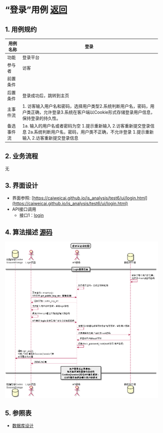 # “登录”用例 [返回](https://github.com/caiweicai/is_analysis/tree/master/test6/README.md)

## 1. 用例规约

| 用例名称   | 登录                                                         |
| ---------- | ------------------------------------------------------------ |
| 功能       | 登录平台                                                     |
| 参与者     | 访客                                                         |
| 前置条件   |                                                              |
| 后置条件   | 登录成功后，跳转到主页                                       |
| 主事件流   | 1. 访客输入用户名和密码，选择用户类型2.系统判断用户名，密码，用户类正确，允许登录3.系统在客户端以Cookie形式存储登录用户信息，保持登录的持久性。 |
| 备选事件流 | 1a. 输入的用户名或者密码为空    1.提示重新输入    2.访客重新提交登录信息 2a.系统判断用户名，密码，用户类不正确，不允许登录    1.提示重新输入    2.访客重新提交登录信息 |

## 2. 业务流程

无

## 3. 界面设计

- 界面参照: [https://caiweicai.github.io/is_analysis/test6/ui/login.html](https://caiweicai.github.io/is_analysis/test6/ui/login.html)
- API接口调用
  - 接口1：[login](https://github.com/caiweicai/is_analysis/tree/master/test6/接口/login.md)

## 4. 算法描述 [源码](https://github.com/caiweicai/is_analysis/tree/master/test6/src/登陆.puml)

![](../登录认证流程图.png)

## 5. 参照表

- [数据库设计](https://github.com/caiweicai/is_analysis/tree/master/test6/数据库.md)